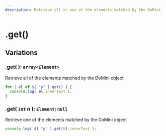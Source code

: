 ```yaml
---
description: Retrieve all or one of the elements matched by the DoMini object
---
```


# .get()

## Variations

### .get( ): ``array<Element>``
Retrieve all of the elements matched by the DoMini object
```javascript
for ( el of $( "p" ).get() ) {
  console.log( el.innerText );
}
```

### .get( ``Int`` n ): ``Element|null``
Retrieve one of the elements matched by the DoMini object
```javascript
console.log( $( "p" ).get(0).innerText );
```